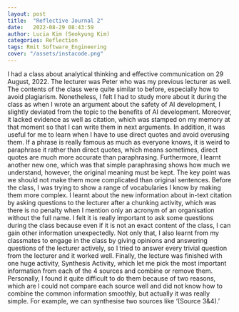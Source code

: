 ```yaml
---
layout: post
title:  "Reflective Journal 2"
date:   2022-08-29 08:43:59
author: Lucia Kim (Seokyung Kim)
categories: Reflection
tags: Rmit Software_Engineering
cover: "/assets/instacode.png"
---
```


 I had a class about analytical thinking and effective communication on 29 August, 2022. The lecturer was Peter who was my previous lecturer as well. The contents of the class were quite similar to before, especially how to avoid plagiarism. Nonetheless, I felt I had to study more about it during the class as when I wrote an argument about the safety of AI development, I slightly deviated from the topic to the benefits of AI development. Moreover, it lacked evidence as well as citation, which was stamped on my memory at that moment so that I can write them in next arguments. In addition, it was useful for me to learn when I have to use direct quotes and avoid overusing them. If a phrase is really famous as much as everyone knows, it is weird to paraphrase it rather than direct quotes, which means sometimes, direct quotes are much more accurate than paraphrasing. Furthermore, I learnt another new one, which was that simple paraphrasing shows how much we understand, however, the original meaning must be kept. The key point was we should not make them more complicated than original sentences. Before the class, I was trying to show a range of vocabularies I know by making them more complex. I learnt about the new information about in-text citation by asking questions to the lecturer after a chunking activity, which was there is no penalty when I mention only an acronym of an organisation without the full name. I felt it is really important to ask some questions during the class because even if it is not an exact content of the class, I can gain other information unexpectedly. Not only that, I also learnt from my classmates to engage in the class by giving opinions and answering questions of the lecturer actively, so I tried to answer every trivial question from the lecturer and it worked well. Finally, the lecture was finished with one huge activity, Synthesis Activity, which let me pick the most important information from each of the 4 sources and combine or remove them. Personally, I found it quite difficult to do them because of two reasons, which are I could not compare each source well and did not know how to combine the common information smoothly, but actually it was really simple. For example, we can synthesise two sources like ‘(Source 3&4).’



